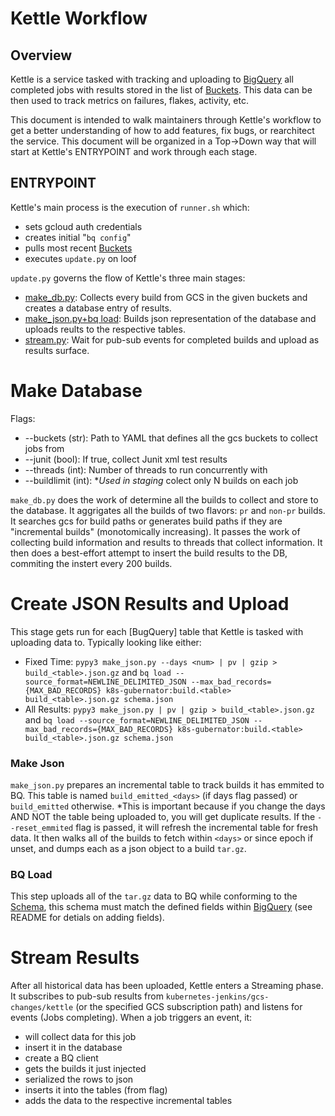 # Kettle Workflow

## Overview
Kettle is a service tasked with tracking and uploading to [BigQuery] all completed jobs with results stored in the list of [Buckets]. This data can be then used to track metrics on failures, flakes, activity, etc.

This document is intended to walk maintainers through Kettle's workflow to get a better understanding of how to add features, fix bugs, or rearchitect the service. This document will be organized in a Top->Down way that will start at Kettle's ENTRYPOINT and work through each stage.

## ENTRYPOINT
Kettle's main process is the execution of `runner.sh` which:
- sets gcloud auth credentials
- creates initial "`bq config`"
- pulls most recent [Buckets]
- executes `update.py` on loof

`update.py` governs the flow of Kettle's three main stages:
- [make_db.py](#Make-Database): Collects every build from GCS in the given buckets and creates a database entry of results.
- [make_json.py+bq load](#Create-json-Results-and-Upload): Builds json representation of the database and uploads reults to the respective tables.
- [stream.py](#Stream-Results): Wait for pub-sub events for completed builds and upload as results surface.

# Make Database
Flags:
- --buckets (str): Path to YAML that defines all the gcs buckets to collect jobs from
- --junit (bool): If true, collect Junit xml test results
- --threads (int): Number of threads to run concurrently with
- --buildlimit (int): **Used in staging*  colect only N builds on each job

`make_db.py` does the work of determine all the builds to collect and store to the database. It aggrigates all the builds of two flavors: `pr` and `non-pr` builds. It searches gcs for build paths or generates build paths if they are "incremental builds" (monotomically increasing). It passes the work of collecting build information and results to threads that collect information. It then does a best-effort attempt to insert the build results to the DB, commiting the instert every 200 builds.

# Create JSON Results and Upload
This stage gets run for each [BugQuery] table that Kettle is tasked with uploading data to. Typically looking like either:
- Fixed Time: `pypy3 make_json.py --days <num> | pv | gzip > build_<table>.json.gz`
    and `bq load --source_format=NEWLINE_DELIMITED_JSON --max_bad_records={MAX_BAD_RECORDS} k8s-gubernator:build.<table> build_<table>.json.gz schema.json`
- All Results: `pypy3 make_json.py | pv | gzip > build_<table>.json.gz`
    and `bq load --source_format=NEWLINE_DELIMITED_JSON --max_bad_records={MAX_BAD_RECORDS} k8s-gubernator:build.<table> build_<table>.json.gz schema.json`

### Make Json
`make_json.py` prepares an incremental table to track builds it has emmited to BQ. This table is named `build_emitted_<days>` (if days flag passed) or `build_emitted` otherwise. *This is important because if you change the days AND NOT the table being uploaded to, you will get duplicate results. If the `--reset_emmited` flag is passed, it will refresh the incremental table for fresh data. It then walks all of the builds to fetch within `<days>` or since epoch if unset, and dumps each as a json object to a build `tar.gz`.

### BQ Load
This step uploads all of the `tar.gz` data to BQ while conforming to the [Schema], this schema must match the defined fields within [BigQuery] (see README for detials on adding fields).

# Stream Results
After all historical data has been uploaded, Kettle enters a Streaming phase. It subscribes to pub-sub results from `kubernetes-jenkins/gcs-changes/kettle` (or the specified GCS subscription path) and listens for events (Jobs completing). When a job triggers an event, it:
- will collect data for this job
- insert it in the database
- create a BQ client
- gets the builds it just injected
- serialized the rows to json
- inserts it into the tables (from flag)
- adds the data to the respective incremental tables

[BigQuery]: https://console.cloud.google.com/bigquery?utm_source=bqui&utm_medium=link&utm_campaign=classic&project=k8s-gubernator
[Buckets]: https://github.com/kubernetes/test-infra/blob/master/kettle/buckets.yaml
[Schema]: https://github.com/kubernetes/test-infra/blob/master/kettle/schema.json